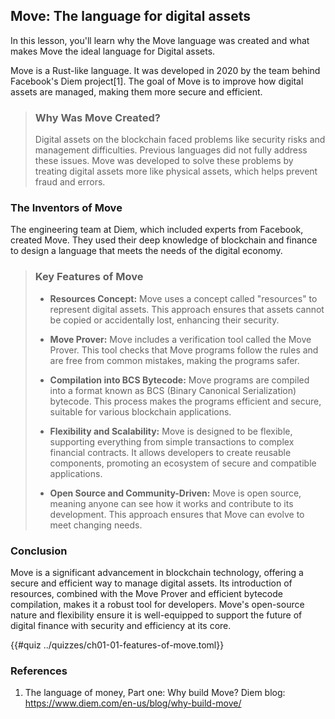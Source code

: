 ## Move: The language for digital assets

In this lesson, you'll learn why the Move language was created and what makes Move the ideal language for Digital assets.

Move is a Rust-like language. It was developed in 2020 by the team behind Facebook's Diem project[1]. The goal of Move is to improve how digital assets are managed, making them more secure and efficient.

> ### Why Was Move Created?
>
>Digital assets on the blockchain faced problems like security risks and management difficulties. Previous languages did not fully address these issues. Move was developed to solve these problems by treating digital assets more like physical assets, which helps prevent fraud and errors.
>

### The Inventors of Move

The engineering team at Diem, which included experts from Facebook, created Move. They used their deep knowledge of blockchain and finance to design a language that meets the needs of the digital economy.

> ### Key Features of Move
>
>- **Resources Concept:** Move uses a concept called "resources" to represent digital assets. This approach ensures that assets cannot be copied or accidentally lost, enhancing their security.
>
>- **Move Prover:** Move includes a verification tool called the Move Prover. This tool checks that Move programs follow the rules and are free from common mistakes, making the programs safer.
>
>- **Compilation into BCS Bytecode:** Move programs are compiled into a format known as BCS (Binary Canonical Serialization) bytecode. This process makes the programs efficient and secure, suitable for various blockchain applications.
>
>- **Flexibility and Scalability:** Move is designed to be flexible, supporting everything from simple transactions to complex financial contracts. It allows developers to create reusable components, promoting an ecosystem of secure and compatible applications.
>
>- **Open Source and Community-Driven:** Move is open source, meaning anyone can see how it works and contribute to its development. This approach ensures that Move can evolve to meet changing needs.
>
### Conclusion

Move is a significant advancement in blockchain technology, offering a secure and efficient way to manage digital assets. Its introduction of resources, combined with the Move Prover and efficient bytecode compilation, makes it a robust tool for developers. Move's open-source nature and flexibility ensure it is well-equipped to support the future of digital finance with security and efficiency at its core.

{{#quiz ../quizzes/ch01-01-features-of-move.toml}}

### References

1. The language of money, Part one: Why build Move? Diem blog: https://www.diem.com/en-us/blog/why-build-move/